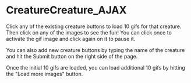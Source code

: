 # CreatureCreature_AJAX

Click any of the existing creature buttons to load 10 gifs for that creature. Then click on any of the images to see the fun!
You can click once to activate the gif image and click again on it to pause it.</br>

You can also add new creature buttons by typing the name of the creature and hit the Submit button on the right side of the page.</br>

Once the initial 10 gifs are loaded, you can load additional 10 gifs by hitting the "Load more images" button.